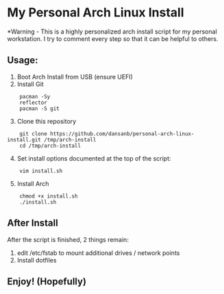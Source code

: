 # My Personal Arch Linux Install
*Warning - This is a highly personalized arch install script for my personal workstation. I try to comment every step so that it can be helpful to others.
## Usage:
1. Boot Arch Install from USB (ensure UEFI)
2. Install Git
```
    pacman -Sy
    reflector 
    pacman -S git
```
3. Clone this repository
```
    git clone https://github.com/dansanb/personal-arch-linux-install.git /tmp/arch-install
    cd /tmp/arch-install
```
4. Set install options documented at the top of the script:
```
    vim install.sh
```
5. Install Arch
```
    chmod +x install.sh
    ./install.sh
```
## After Install
After the script is finished, 2 things remain:
1. edit /etc/fstab to mount additional drives / network points
2. Install dotfiles

## Enjoy! (Hopefully)
